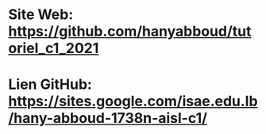 # Site Web: https://github.com/hanyabboud/tutoriel_c1_2021
# Lien GitHub: https://sites.google.com/isae.edu.lb/hany-abboud-1738n-aisl-c1/
